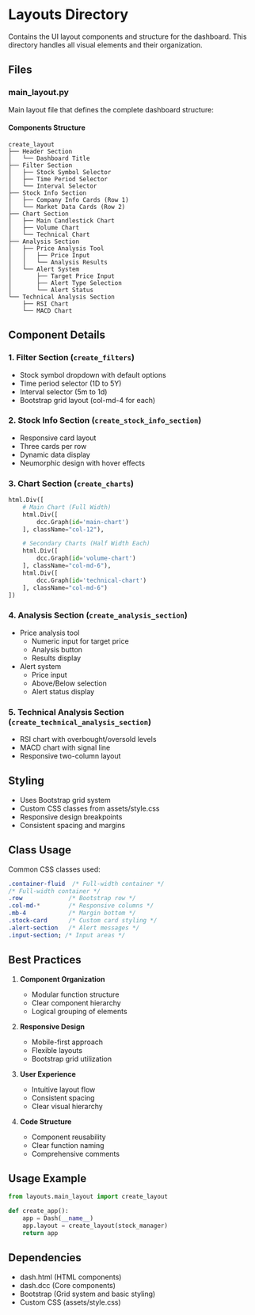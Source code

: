 # Layouts Directory

Contains the UI layout components and structure for the dashboard. This directory handles all visual elements and their organization.

## Files

### main_layout.py

Main layout file that defines the complete dashboard structure:

#### Components Structure

```
create_layout
├── Header Section
│   └── Dashboard Title
├── Filter Section
│   ├── Stock Symbol Selector
│   ├── Time Period Selector
│   └── Interval Selector
├── Stock Info Section
│   ├── Company Info Cards (Row 1)
│   └── Market Data Cards (Row 2)
├── Chart Section
│   ├── Main Candlestick Chart
│   ├── Volume Chart
│   └── Technical Chart
├── Analysis Section
│   ├── Price Analysis Tool
│   │   ├── Price Input
│   │   └── Analysis Results
│   └── Alert System
│       ├── Target Price Input
│       ├── Alert Type Selection
│       └── Alert Status
└── Technical Analysis Section
    ├── RSI Chart
    └── MACD Chart
```

## Component Details

### 1. Filter Section (`create_filters`)

- Stock symbol dropdown with default options
- Time period selector (1D to 5Y)
- Interval selector (5m to 1d)
- Bootstrap grid layout (col-md-4 for each)

### 2. Stock Info Section (`create_stock_info_section`)

- Responsive card layout
- Three cards per row
- Dynamic data display
- Neumorphic design with hover effects

### 3. Chart Section (`create_charts`)

```python
html.Div([
    # Main Chart (Full Width)
    html.Div([
        dcc.Graph(id='main-chart')
    ], className="col-12"),

    # Secondary Charts (Half Width Each)
    html.Div([
        dcc.Graph(id='volume-chart')
    ], className="col-md-6"),
    html.Div([
        dcc.Graph(id='technical-chart')
    ], className="col-md-6")
])
```

### 4. Analysis Section (`create_analysis_section`)

- Price analysis tool
  - Numeric input for target price
  - Analysis button
  - Results display
- Alert system
  - Price input
  - Above/Below selection
  - Alert status display

### 5. Technical Analysis Section (`create_technical_analysis_section`)

- RSI chart with overbought/oversold levels
- MACD chart with signal line
- Responsive two-column layout

## Styling

- Uses Bootstrap grid system
- Custom CSS classes from assets/style.css
- Responsive design breakpoints
- Consistent spacing and margins

## Class Usage

Common CSS classes used:

```css
.container-fluid  /* Full-width container */
/* Full-width container */
.row             /* Bootstrap row */
.col-md-*        /* Responsive columns */
.mb-4            /* Margin bottom */
.stock-card      /* Custom card styling */
.alert-section   /* Alert messages */
.input-section; /* Input areas */
```

## Best Practices

1. **Component Organization**

   - Modular function structure
   - Clear component hierarchy
   - Logical grouping of elements

2. **Responsive Design**

   - Mobile-first approach
   - Flexible layouts
   - Bootstrap grid utilization

3. **User Experience**

   - Intuitive layout flow
   - Consistent spacing
   - Clear visual hierarchy

4. **Code Structure**
   - Component reusability
   - Clear function naming
   - Comprehensive comments

## Usage Example

```python
from layouts.main_layout import create_layout

def create_app():
    app = Dash(__name__)
    app.layout = create_layout(stock_manager)
    return app
```

## Dependencies

- dash.html (HTML components)
- dash.dcc (Core components)
- Bootstrap (Grid system and basic styling)
- Custom CSS (assets/style.css)
